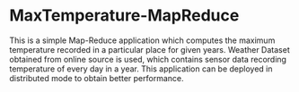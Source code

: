 # MaxTemperature-MapReduce

This is a simple Map-Reduce application which computes the maximum temperature recorded in a particular place for given years. Weather
Dataset obtained from online source is used, which contains sensor data recording temperature of every day in a year.
This application can be deployed in distributed mode to obtain better performance.
